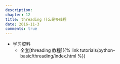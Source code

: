 ```yaml
---
description: 
chapter: 12
title: threading 什么是多线程
date: 2016-11-3
comments: true
---
```

* 学习资料
  * 全套[threading 教程]({% link tutorials/python-basic/threading/index.html %})

